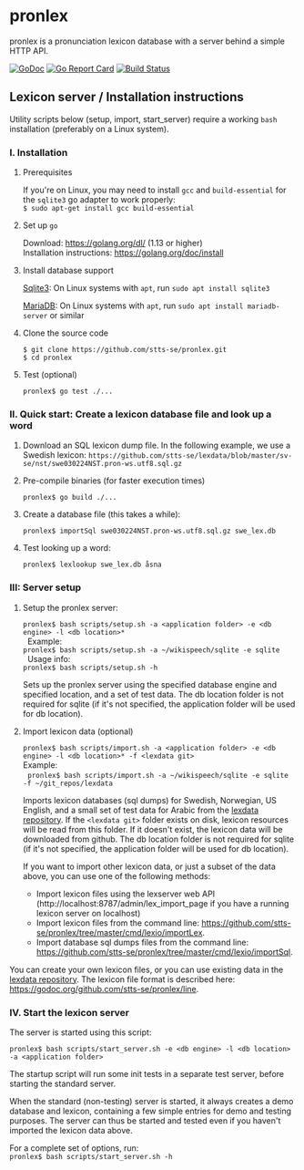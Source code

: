 # pronlex
pronlex is a pronunciation lexicon database with a server behind a simple HTTP API.

[![GoDoc](https://godoc.org/github.com/stts-se/pronlex?status.svg)](https://godoc.org/github.com/stts-se/pronlex)
[![Go Report Card](https://goreportcard.com/badge/github.com/stts-se/pronlex)](https://goreportcard.com/report/github.com/stts-se/pronlex) [![Build Status](https://travis-ci.org/stts-se/pronlex.svg?branch=master)](https://travis-ci.org/stts-se/pronlex)



## Lexicon server / Installation instructions

Utility scripts below (setup, import, start_server) require a working `bash` installation (preferably on a Linux system).

### I. Installation

1. Prerequisites

     If you're on Linux, you may need to install `gcc` and `build-essential` for the `sqlite3` go adapter to work properly:   
     `$ sudo apt-get install gcc build-essential`

2. Set up `go`

     Download: https://golang.org/dl/ (1.13 or higher)   
     Installation instructions: https://golang.org/doc/install             


3. Install database support

   [Sqlite3](https://www.sqlite.org/): On Linux systems with `apt`, run `sudo apt install sqlite3`

   [MariaDB](https://mariadb.org/): On Linux systems with `apt`, run `sudo apt install mariadb-server` or similar


4. Clone the source code

   `$ git clone https://github.com/stts-se/pronlex.git`  
   `$ cd pronlex`   
   
5. Test (optional)

   `pronlex$ go test ./...`


### II. Quick start: Create a lexicon database file and look up a word

1) Download an SQL lexicon dump file. In the following example, we use a Swedish lexicon: `https://github.com/stts-se/lexdata/blob/master/sv-se/nst/swe030224NST.pron-ws.utf8.sql.gz`

2) Pre-compile binaries (for faster execution times)

    `pronlex$ go build ./...`

2) Create a database file (this takes a while):

    `pronlex$ importSql swe030224NST.pron-ws.utf8.sql.gz swe_lex.db`
       
3) Test looking up a word:
       
   `pronlex$ lexlookup swe_lex.db åsna`


### III: Server setup

1. Setup the pronlex server:

   `pronlex$ bash scripts/setup.sh -a <application folder> -e <db engine> -l <db location>*`   
   Example:     
   `pronlex$ bash scripts/setup.sh -a ~/wikispeech/sqlite -e sqlite`    
   Usage info:      
   `pronlex$ bash scripts/setup.sh -h`

   Sets up the pronlex server using the specified database engine and specified location, and a set of test data. The db location folder is not required for sqlite (if it's not specified, the application folder will be used for db location).


2. Import lexicon data (optional)

   `pronlex$ bash scripts/import.sh -a <application folder> -e <db engine> -l <db location>* -f <lexdata git> `    
   Example:      
   `pronlex$ bash scripts/import.sh -a ~/wikispeech/sqlite -e sqlite -f ~/git_repos/lexdata`   

   Imports lexicon databases (sql dumps) for Swedish, Norwegian, US English, and a small set of test data for Arabic from the [lexdata repository](https://github.com/stts-se/lexdata).
If the `<lexdata git>` folder exists on disk, lexicon resources will be read from this folder. If it doesn't exist, the lexicon data will be downloaded from github.
The db location folder is not required for sqlite (if it's not specified, the application folder will be used for db location).

   If you want to import other lexicon data, or just a subset of the data above, you can use one of the following methods:
   
   * Import lexicon files using the lexserver web API (http://localhost:8787/admin/lex_import_page if you have a running lexicon server on localhost)
   * Import lexicon files from the command line: https://github.com/stts-se/pronlex/tree/master/cmd/lexio/importLex.
   * Import database sql dumps files from the command line: https://github.com/stts-se/pronlex/tree/master/cmd/lexio/importSql.


You can create your own lexicon files, or you can use existing data in the [lexdata repository](https://github.com/stts-se/lexdata). The lexicon file format is described here: https://godoc.org/github.com/stts-se/pronlex/line.


### IV. Start the lexicon server

The server is started using this script:

`pronlex$ bash scripts/start_server.sh -e <db engine> -l <db location> -a <application folder>`

The startup script will run some init tests in a separate test server, before starting the standard server.

When the standard (non-testing) server is started, it always creates a demo database and lexicon, containing a few simple entries for demo and testing purposes. The server can thus be started and tested even if you haven't imported the lexicon data above.

For a complete set of options, run:  
`pronlex$ bash scripts/start_server.sh -h`


<!--

## For developers

If you are developing for Wikispeech, and need to make changes to this repository, make sure you run a test build using `build_and_test.sh` before you make a pull request. Don't run more than one instance of this script at once, and make sure no pronlex server is already running on the default port.

Wikimedia's installation instructions for Wikispeech: https://www.mediawiki.org/wiki/Extension:Wikispeech

-->


